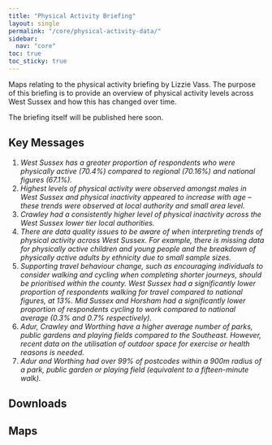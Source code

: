 ```yaml
---
title: "Physical Activity Briefing"
layout: single
permalink: "/core/physical-activity-data/"
sidebar:
  nav: "core"
toc: true
toc_sticky: true
---
```


Maps relating to the physical activity briefing by Lizzie Vass. The purpose of this briefing is to provide an overview of physical activity levels across West Sussex and how this has changed over time. 

The briefing itself will be published here soon.

## Key Messages
1.	_West Sussex has a greater proportion of respondents who were physically active (70.4%) compared to regional (70.16%) and national figures (67.1%)._ 
2.	_Highest levels of physical activity were observed amongst males in West Sussex and physical inactivity appeared to increase with age – these trends were observed at local authority and small area level._   
3.	_Crawley had a consistently higher level of physical inactivity across the West Sussex lower tier local authorities._
4.	_There are data quality issues to be aware of when interpreting trends of physical activity across West Sussex. For example, there is missing data for physically active children and young people and the breakdown of physically active adults by ethnicity due to small sample sizes._
5.	_Supporting travel behaviour change, such as encouraging individuals to consider walking and cycling when completing shorter journeys, should be prioritised within the county. West Sussex had a significantly lower proportion of respondents walking for travel compared to national figures, at 13%. Mid Sussex and Horsham had a significantly lower proportion of respondents cycling to work compared to national average (0.3% and 0.7% respectively)._ 
6.	_Adur, Crawley and Worthing have a higher average number of parks, public gardens and playing fields compared to the Southeast. However, recent data on the utilisation of outdoor space for exercise or health reasons is needed._
7.	_Adur and Worthing had over 99% of postcodes within a 900m radius of a park, public garden or playing field (equivalent to a fifteen-minute walk)._

## Downloads
<!-- - [Physical Activity Briefing 2024 (PDF, 349Kb)](/assets/pdf/physical-activity/Physical Activity Briefing 2024.pdf) -->

## Maps

<!-- We have embedded these maps below but you can click on the download link underneath each one to save a copy of the map as a standalone html file -->
<!-- {% include htmlwidget_map html_path="/assets/htmlwidgets/active_affluence_cyp_leaflet_map_smooth.html/" %} -->